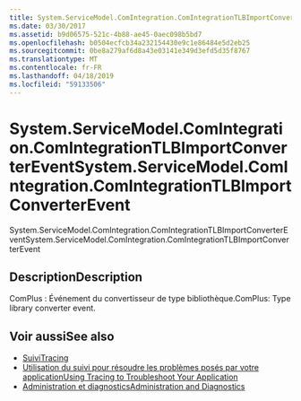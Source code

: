 ```yaml
---
title: System.ServiceModel.ComIntegration.ComIntegrationTLBImportConverterEvent
ms.date: 03/30/2017
ms.assetid: b9d06575-521c-4b88-ae45-0aec098b5bd7
ms.openlocfilehash: b0504ecfcb34a232154430e9c1e86484e5d2eb25
ms.sourcegitcommit: 0be8a279af6d8a43e03141e349d3efd5d35f8767
ms.translationtype: MT
ms.contentlocale: fr-FR
ms.lasthandoff: 04/18/2019
ms.locfileid: "59133506"
---
```

# <a name="systemservicemodelcomintegrationcomintegrationtlbimportconverterevent"></a><span data-ttu-id="50000-102">System.ServiceModel.ComIntegration.ComIntegrationTLBImportConverterEvent</span><span class="sxs-lookup"><span data-stu-id="50000-102">System.ServiceModel.ComIntegration.ComIntegrationTLBImportConverterEvent</span></span>
<span data-ttu-id="50000-103">System.ServiceModel.ComIntegration.ComIntegrationTLBImportConverterEvent</span><span class="sxs-lookup"><span data-stu-id="50000-103">System.ServiceModel.ComIntegration.ComIntegrationTLBImportConverterEvent</span></span>  
  
## <a name="description"></a><span data-ttu-id="50000-104">Description</span><span class="sxs-lookup"><span data-stu-id="50000-104">Description</span></span>  
 <span data-ttu-id="50000-105">ComPlus : Événement du convertisseur de type bibliothèque.</span><span class="sxs-lookup"><span data-stu-id="50000-105">ComPlus: Type library converter event.</span></span>  
  
## <a name="see-also"></a><span data-ttu-id="50000-106">Voir aussi</span><span class="sxs-lookup"><span data-stu-id="50000-106">See also</span></span>

- [<span data-ttu-id="50000-107">Suivi</span><span class="sxs-lookup"><span data-stu-id="50000-107">Tracing</span></span>](../../../../../docs/framework/wcf/diagnostics/tracing/index.md)
- [<span data-ttu-id="50000-108">Utilisation du suivi pour résoudre les problèmes posés par votre application</span><span class="sxs-lookup"><span data-stu-id="50000-108">Using Tracing to Troubleshoot Your Application</span></span>](../../../../../docs/framework/wcf/diagnostics/tracing/using-tracing-to-troubleshoot-your-application.md)
- [<span data-ttu-id="50000-109">Administration et diagnostics</span><span class="sxs-lookup"><span data-stu-id="50000-109">Administration and Diagnostics</span></span>](../../../../../docs/framework/wcf/diagnostics/index.md)
